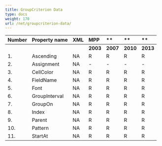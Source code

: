 ```yaml
---
title: GroupCriterion Data
type: docs
weight: 170
url: /net/groupcriterion-data/
---
```


|**Number** |**Property name** |**XML** |**MPP** |** |** |** |
| :- | :- | :- | :- | :- | :- | :- |
| | | |**2003** |**2007** |**2010** |**2013** |
|1. |Ascending |NA |R |R |R |R |
|2. |Assignment |NA |- |- |- |- |
|3. |CellColor |NA |R |R |R |R |
|4. |FieldName |NA |R |R |R |R |
|5. |Font |NA |R |R |R |R |
|6. |GroupInterval |NA |R |R |R |R |
|7. |GroupOn |NA |R |R |R |R |
|8. |Index|NA|R |R |R |R |
|9. |Parent|NA|R |R |R |R |
|10. |Pattern|NA|R |R |R |R |
|11. |StartAt|NA|R |R |R |R |

